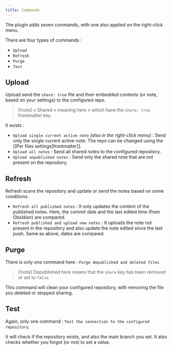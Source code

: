 ```yaml
---
title: Commands
---
```


The plugin adds seven commands, with one also applied on the right-click menu.

There are four types of commands : 
- `Upload`
- `Refresh`
- `Purge`
- `Test`

## Upload

Upload send the `share: true` file and their embedded contents (or note, based on your settings) to the configured repo. 

> [!note] « Shared » meaning here « which have the `share: true` frontmatter key.

It exists : 
- `Upload single current active note` *(also in the right-click menu)* : Send only the single current active note.  The repo can be changed using the [[Per files settings|frontmatter]].
- `Upload all notes` : Send all shared notes to the configured repository.
- `Upload unpublished notes` : Send only the shared note that are not present on the repository. 

## Refresh

Refresh scans the repository and update or send the notes based on some conditions.

- `Refresh all published notes` : It only updates the content of the published notes.
	Here, the commit date and the last edited time (from Obsidian) are compared. 
- `Refresh published and upload new notes` : It uploads the note not present in the repository and also update the note edited since the last push.
	Same as above, dates are compared.

## Purge

There is only one command here : `Purge depublished and deleted files`

> [!note] Depublished here means that the `share` key has been removed or set to `false`.

This command will clean your configured repository, with removing the file you deleted or stopped sharing.

## Test

Again, only one command  : `Test the connection to the configured repository`.

It will check if the repository exists, and also the main branch you set.
It also checks whether you forgot (or not) to set a value. 